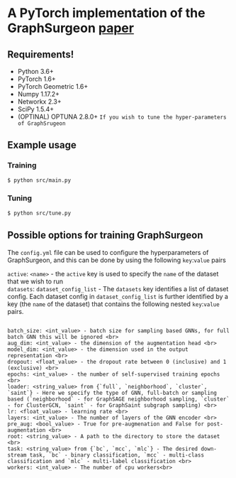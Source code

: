# A PyTorch implementation of the GraphSurgeon [paper](https://arxiv.org/abs/2108.10420)

## Requirements!

- Python 3.6+
- PyTorch 1.6+
- PyTorch Geometric 1.6+
- Numpy 1.17.2+
- Networkx 2.3+
- SciPy 1.5.4+
- (OPTINAL) OPTUNA 2.8.0+ ```If you wish to tune the hyper-parameters of GraphSrugeon```

## Example usage

### Training

```sh
$ python src/main.py
```

### Tuning

```sh
$ python src/tune.py
```

## Possible options for training GraphSurgeon

The ```config.yml``` file can be used to configure the hyperparameters of GraphSurgeon, and this can be done by using
the following ```key```:```value``` pairs

`active`: `<name>` - the `active` key is used to specify the `name` of the dataset that we wish to run <br>
`datasets`: `dataset_config_list` - The `datasets` key identifies a list of dataset config. Each dataset config in
`dataset_config_list` is further identified by a key (the `name` of the dataset) that contains the following nested
`key`:`value` pairs. <br>

```

batch_size: <int_value> - batch size for sampling based GNNs, for full batch GNN this will be ignored <br>
aug_dim: <int_value> - the dimension of the augmentation head <br>
model_dim: <int_value> - the dimension used in the output representation <br>
dropout: <float_value> - the dropout rate between 0 (inclusive) and 1 (exclusive) <br>
epochs: <int_value> - the number of self-supervised training epochs <br>
loader: <string_value> from {`full`, `neighborhood`, `cluster`, `saint`} - Here we specify the type of GNN, full-batch or sampling based (`neighborhood` - for GraphSAGE neighborhood sampling, `cluster` - for ClusterGCN, `saint` - for GraphSaint subgraph sampling) <br>
lr: <float_value> - learning rate <br>
layers: <int_value> - The number of layers of the GNN encoder <br>
pre_aug: <bool_value> - True for pre-augmenation and False for post-augmentation <br>
root: <string_value> - A path to the directory to store the dataset <br>
task: <string_value> from {`bc`, `mcc`, `mlc`} - The desired down-stream task, `bc` - binary classification, `mcc` - multi-class classification and `mlc` - multi-label classification <br>
workers: <int_value> - The number of cpu workers<br>
```


